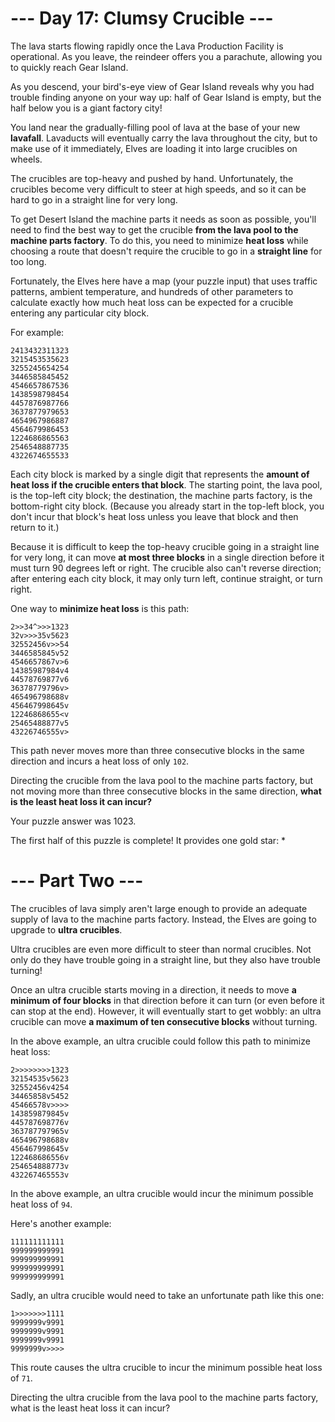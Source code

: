 # --- Day 17: Clumsy Crucible ---

The lava starts flowing rapidly once the Lava Production Facility is operational. As you leave, the reindeer offers you a parachute, allowing you to quickly reach Gear Island.

As you descend, your bird's-eye view of Gear Island reveals why you had trouble finding anyone on your way up: half of Gear Island is empty, but the half below you is a giant factory city!

You land near the gradually-filling pool of lava at the base of your new **lavafall**. Lavaducts will eventually carry the lava throughout the city, but to make use of it immediately, Elves are loading it into large crucibles on wheels.

The crucibles are top-heavy and pushed by hand. Unfortunately, the crucibles become very difficult to steer at high speeds, and so it can be hard to go in a straight line for very long.

To get Desert Island the machine parts it needs as soon as possible, you'll need to find the best way to get the crucible **from the lava pool to the machine parts factory**. To do this, you need to minimize **heat loss** while choosing a route that doesn't require the crucible to go in a **straight line** for too long.

Fortunately, the Elves here have a map (your puzzle input) that uses traffic patterns, ambient temperature, and hundreds of other parameters to calculate exactly how much heat loss can be expected for a crucible entering any particular city block.

For example:

```
2413432311323
3215453535623
3255245654254
3446585845452
4546657867536
1438598798454
4457876987766
3637877979653
4654967986887
4564679986453
1224686865563
2546548887735
4322674655533
```

Each city block is marked by a single digit that represents the **amount of heat loss if the crucible enters that block**. The starting point, the lava pool, is the top-left city block; the destination, the machine parts factory, is the bottom-right city block. (Because you already start in the top-left block, you don't incur that block's heat loss unless you leave that block and then return to it.)

Because it is difficult to keep the top-heavy crucible going in a straight line for very long, it can move **at most three blocks** in a single direction before it must turn 90 degrees left or right. The crucible also can't reverse direction; after entering each city block, it may only turn left, continue straight, or turn right.

One way to **minimize heat loss** is this path:

```
2>>34^>>>1323
32v>>>35v5623
32552456v>>54
3446585845v52
4546657867v>6
14385987984v4
44578769877v6
36378779796v>
465496798688v
456467998645v
12246868655<v
25465488877v5
43226746555v>
```

This path never moves more than three consecutive blocks in the same direction and incurs a heat loss of only `102`.

Directing the crucible from the lava pool to the machine parts factory, but not moving more than three consecutive blocks in the same direction, **what is the least heat loss it can incur?**

Your puzzle answer was 1023.

The first half of this puzzle is complete! It provides one gold star: *

# --- Part Two ---

The crucibles of lava simply aren't large enough to provide an adequate supply of lava to the machine parts factory. Instead, the Elves are going to upgrade to **ultra crucibles**.

Ultra crucibles are even more difficult to steer than normal crucibles. Not only do they have trouble going in a straight line, but they also have trouble turning!

Once an ultra crucible starts moving in a direction, it needs to move **a minimum of four blocks** in that direction before it can turn (or even before it can stop at the end). However, it will eventually start to get wobbly: an ultra crucible can move **a maximum of ten consecutive blocks** without turning.

In the above example, an ultra crucible could follow this path to minimize heat loss:

```
2>>>>>>>>1323
32154535v5623
32552456v4254
34465858v5452
45466578v>>>>
143859879845v
445787698776v
363787797965v
465496798688v
456467998645v
122468686556v
254654888773v
432267465553v
```

In the above example, an ultra crucible would incur the minimum possible heat loss of `94`.

Here's another example:

```
111111111111
999999999991
999999999991
999999999991
999999999991
```

Sadly, an ultra crucible would need to take an unfortunate path like this one:

```
1>>>>>>>1111
9999999v9991
9999999v9991
9999999v9991
9999999v>>>>
```

This route causes the ultra crucible to incur the minimum possible heat loss of `71`.

Directing the ultra crucible from the lava pool to the machine parts factory, what is the least heat loss it can incur?
